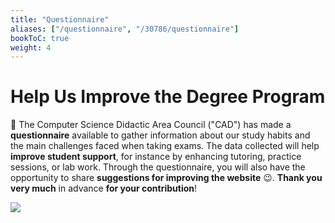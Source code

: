 ```yaml
---
title: "Questionnaire"
aliases: ["/questionnaire", "/30786/questionnaire"]
bookToC: true
weight: 4
---
```


# Help Us Improve the Degree Program

📝 The Computer Science Didactic Area Council ("CAD") has made a **questionnaire** available to gather information about
our study habits and the main challenges faced when taking exams. The data collected will help **improve student support**,
for instance by enhancing tutoring, practice sessions, or lab work. Through the questionnaire, you will also have the
opportunity to share **suggestions for improving the website** 😉. **Thank you very much** in advance **for your contribution**!

[![](https://img.shields.io/badge/-go_to_the_questionnaire-673AB7?style=for-the-badge&logo=googleforms&logoColor=white&link=https://forms.gle/Hzky4qic32WwFc9s6)](https://forms.gle/Hzky4qic32WwFc9s6)